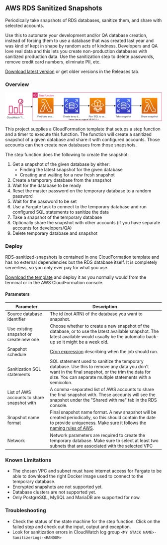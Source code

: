 ## AWS RDS Sanitized Snapshots

Periodically take snapshots of RDS databases, sanitize them, and share with selected accounts.

Use this to automate your development and/or QA database creation, instead of forcing them to use a database that was
created last year and was kind of kept in shape by random acts of kindness. Developers and QA love real data and this
lets you create non-production databases with sanitized production data. Use the sanitization step to delete passwords,
remove credit card numbers, eliminate PII, etc.  

[Download latest version](https://github.com/CloudSnorkel/RDS-sanitized-snapshots/releases/latest/download/RDS-sanitized-snapshots.yml)
or get older versions in the Releases tab.

### Overview

![Architecture diagram](https://github.com/CloudSnorkel/RDS-sanitized-snapshots/raw/master/architecture.svg?sanitize=true)

This project supplies a CloudFormation template that setups a step function and a timer to execute this function. The
function will create a sanitized snapshot of a given database and share it with configured accounts. Those accounts can
then create new databases from those snapshots.

The step function does the following to create the snapshot:

 1. Get a snapshot of the given database by either:
    * Finding the latest snapshot for the given database
    * Creating and waiting for a new fresh snapshot
 1. Create a temporary database from the snapshot
 1. Wait for the database to be ready
 1. Reset the master password on the temporary database to a random password
 1. Wait for the password to be set
 1. Use a Fargate task to connect to the temporary database and run configured SQL statements to sanitize the data
 1. Take a snapshot of the temporary database
 1. Optionally share the snapshot with other accounts (if you have separate accounts for developers/QA)
 1. Delete temporary database and snapshot

### Deploy

RDS-sanitized-snapshots is contained in one CloudFormation template and has no external dependencies but the RDS
database itself. It is completely serverless, so you only ever pay for what you use.

[Download the template](https://github.com/CloudSnorkel/RDS-sanitized-snapshots/releases/latest/download/RDS-sanitized-snapshots.yml)
and deploy it as you normally would from the terminal or in the AWS CloudFormation console.

#### Parameters

| Parameter | Description |
| --- | --- |
| Source database identifier | The id (not ARN) of the database you want to snapshot. |
| Use existing snapshot or create new one | Choose whether to create a new snapshot of the database, or to use the latest available snapshot. The latest available would usually be the automatic back-up so it might be a week old. |
| Snapshot schedule | [Cron expression](https://docs.aws.amazon.com/AmazonCloudWatch/latest/events/ScheduledEvents.html) describing when the job should run. |
| Sanitization SQL statements | SQL statement used to sanitize the temporary database. Use this to remove any data you don't want in the final snapshot, or the trim the data for size. You can separate multiple statements with a semicolon. |
| List of AWS accounts to share snapshot with | A comma-separated list of AWS accounts to share the final snapshot with. These accounts will see the snapshot under the "Shared with me" tab in the RDS console. |
| Snapshot name format | Final snapshot name format. A new snapshot will be created periodically, so this should contain the date to provide uniqueness. Make sure it follows the [naming rules of AWS](https://docs.aws.amazon.com/AmazonRDS/latest/UserGuide/CHAP_Limits.html). |
| Network | Network parameters are required to create the temporary database. Make sure to select at least two subnets that are associated with the selected VPC |

### Known Limitations

* The chosen VPC and subnet must have internet access for Fargate to be able to download the right Docker image used to
  connect to the temporary database.
* Encrypted snapshots are not supported yet.
* Database clusters are not supported yet.
* Only PostgreSQL, MySQL and MariaDB are supported for now.

### Troubleshooting

* Check the status of the state machine for the step function. Click on the failed step and check out the input, output
  and exception.
* Look for sanitization errors in CloudWatch log group `<MY STACK NAME>-SanitizerLogs-<RANDOM>`
